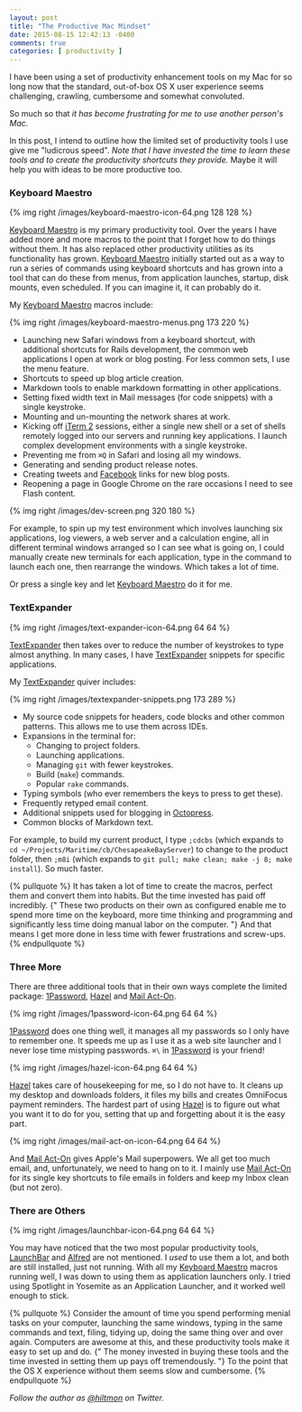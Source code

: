 ```yaml
---
layout: post
title: "The Productive Mac Mindset"
date: 2015-08-15 12:42:13 -0400
comments: true
categories: [ productivity ]
---
```


I have been using a set of productivity enhancement tools on my Mac for so long now that the standard, out-of-box OS X user experience seems challenging, crawling, cumbersome and somewhat convoluted.

So much so that *it has become frustrating for me to use another person's Mac.*

In this post, I intend to outline how the limited set of productivity tools I use give me "ludicrous speed". *Note that I have invested the time to learn these tools and to create the productivity shortcuts they provide.* Maybe it will help you with ideas to be more productive too.

### Keyboard Maestro

{% img right /images/keyboard-maestro-icon-64.png 128 128 %}

[Keyboard Maestro](http://www.keyboardmaestro.com/main/) is my primary productivity tool. Over the years I have added more and more macros to the point that I forget how to do things without them. It has also replaced other productivity utilities as its functionality has grown. [Keyboard Maestro](http://www.keyboardmaestro.com/main/) initially started out as a way to run a series of commands using keyboard shortcuts and has grown into a tool that can do these from menus, from application launches, startup, disk mounts, even scheduled. If you can imagine it, it can probably do it.

My [Keyboard Maestro](http://www.keyboardmaestro.com/main/) macros include:

{% img right /images/keyboard-maestro-menus.png 173 220 %}

* Launching new Safari windows from a keyboard shortcut, with additional shortcuts for Rails development, the common web applications I open at work or blog posting. For less common sets, I use the menu feature.
* Shortcuts to speed up blog article creation.
* Markdown tools to enable markdown formatting in other applications.
* Setting fixed width text in Mail messages (for code snippets) with a single keystroke.
* Mounting and un-mounting the network shares at work.
* Kicking off [iTerm 2](http://iterm2.com/) sessions, either a single new shell or a set of shells remotely logged into our servers and running key applications. I launch complex development environments with a single keystroke.
* Preventing me from `⌘Q` in Safari and losing all my windows.
* Generating and sending product release notes.
* Creating tweets and [Facebook](http://facebook.com/hiltmoncom/) links for new blog posts.
* Reopening a page in Google Chrome on the rare occasions I need to see Flash content.

{% img right /images/dev-screen.png 320 180 %}

For example, to spin up my test environment which involves launching six applications, log viewers, a web server and a calculation engine, all in different terminal windows arranged so I can see what is going on, I could manually create new terminals for each application, type in the command to launch each one, then rearrange the windows. Which takes a lot of time.

Or press a single key and let [Keyboard Maestro](http://www.keyboardmaestro.com/main/) do it for me.

### TextExpander

{% img right /images/text-expander-icon-64.png 64 64 %}

[TextExpander](https://smilesoftware.com/TextExpander/index.html) then takes over to reduce the number of keystrokes to type almost anything. In many cases, I have [TextExpander](https://smilesoftware.com/TextExpander/index.html) snippets for specific applications.

My [TextExpander](https://smilesoftware.com/TextExpander/index.html) quiver includes:

{% img right /images/textexpander-snippets.png 173 289 %}

* My source code snippets for headers, code blocks and other common patterns. This allows me to use them across IDEs.
* Expansions in the terminal for:
	* Changing to project folders.
	* Launching applications.
	* Managing `git` with fewer keystrokes.
	* Build (`make`) commands.
	* Popular `rake` commands.
* Typing symbols (who ever remembers the keys to press to get these).
* Frequently retyped email content.
* Additional snippets used for blogging in [Octopress](http://octopress.org/).
* Common blocks of Markdown text.

For example, to build my current product, I type `;cdcbs` (which expands to `cd ~/Projects/Maritime/cb/ChesapeakeBayServer`) to change to the product folder, then `;m8i` (which expands to `git pull; make clean; make -j 8; make install`). So much faster.

{% pullquote %}
It has taken a lot of time to create the macros, perfect them and convert them into habits. But the time invested has paid off incredibly. {" These two products on their own as configured enable me to spend more time on the keyboard, more time thinking and programming and significantly less time doing manual labor on the computer. "} And that means I get more done in less time with fewer frustrations and screw-ups.
{% endpullquote %}

### Three More

There are three additional tools that in their own ways complete the limited package: [1Password](https://agilebits.com/onepassword), [Hazel](http://www.noodlesoft.com/hazel.php) and [Mail Act-On](http://www.indev.ca/MailActOn.html).

{% img right /images/1password-icon-64.png 64 64 %}

[1Password](https://agilebits.com/onepassword) does one thing well, it manages all my passwords so I only have to remember one. It speeds me up as I use it as a web site launcher and I never lose time mistyping passwords. `⌘\` in [1Password](https://agilebits.com/onepassword) is your friend!

{% img right /images/hazel-icon-64.png 64 64 %}

[Hazel](http://www.noodlesoft.com/hazel.php) takes care of housekeeping for me, so I do not have to. It cleans up my desktop and downloads folders, it files my bills and creates OmniFocus payment reminders. The hardest part of using [Hazel](http://www.noodlesoft.com/hazel.php) is to figure out what you want it to do for you, setting that up and forgetting about it is the easy part.

{% img right /images/mail-act-on-icon-64.png 64 64 %}

And [Mail Act-On](http://www.indev.ca/MailActOn.html) gives Apple's Mail superpowers. We all get too much email, and, unfortunately, we need to hang on to it. I mainly use [Mail Act-On](http://www.indev.ca/MailActOn.html) for its single key shortcuts to file emails in folders and keep my Inbox clean (but not zero).

### There are Others

{% img right /images/launchbar-icon-64.png 64 64 %}

You may have noticed that the two most popular productivity tools, [LaunchBar](https://www.obdev.at/products/launchbar/index.html) and [Alfred](https://www.alfredapp.com/) are not mentioned. I *used* to use them a lot, and both are still installed, just not running. With all my [Keyboard Maestro](http://www.keyboardmaestro.com/main/) macros running well, I was down to using them as application launchers only. I tried using Spotlight in Yosemite as an Application Launcher, and it worked well enough to stick.

{% pullquote %}
Consider the amount of time you spend performing menial tasks on your computer, launching the same windows, typing in the same commands and text, filing, tidying up, doing the same thing over and over again. Computers are awesome at this, and these productivity tools make it easy to set up and do. {" The money invested in buying these tools and the time invested in setting them up pays off tremendously. "} To the point that the OS X experience without them seems slow and cumbersome.
{% endpullquote %}

*Follow the author as [@hiltmon](http://https://twitter.com/hiltmon) on Twitter.*